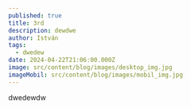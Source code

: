 ```yaml
---
published: true
title: 3rd
description: dewdwe
author: István
tags:
  - dwedew
date: 2024-04-22T21:06:00.000Z
image: src/content/blog/images/desktop_img.jpg
imageMobil: src/content/blog/images/mobil_img.jpg
---
```


dwedewdw
